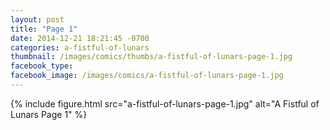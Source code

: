 ```yaml
---
layout: post
title: "Page 1"
date: 2014-12-21 18:21:45 -0700
categories: a-fistful-of-lunars
thumbnail: /images/comics/thumbs/a-fistful-of-lunars-page-1.jpg
facebook_type: 
facebook_image: /images/comics/a-fistful-of-lunars-page-1.jpg
---
```


{% include figure.html src="a-fistful-of-lunars-page-1.jpg" alt="A Fistful of Lunars Page 1" %}
